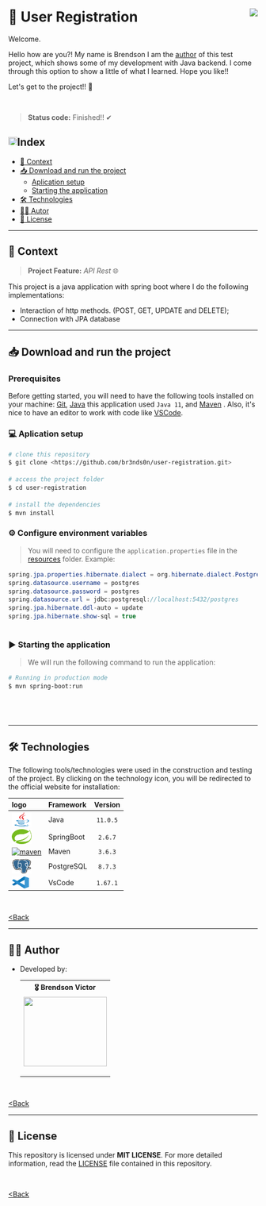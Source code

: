 # 👤 User Registration <a href="https://github.com/br3nds0n/user-registration/releases" target="_blank"><img align="right" src="https://img.shields.io/badge/release-v0.1.0-green"></a>

Welcome.

Hello how are you?! My name is Brendson I am the [author](#-Author) of this test project, which shows some of my development with Java backend. I come through this option to show a little of what I learned. Hope you like!!

Let's get to the project!! 🚀

<br>

> <b>Status code:</b>  Finished!! ✔

 ## <img height="18" width="18" src="https://user-images.githubusercontent.com/82064724/151113975-e8ff6813-b253-4670-b626-80e842363ab2.png">Index
<!--ts-->
   * [🧠 Context](#-Context)
   * [📥 Download and run the project](#-Baixar-e-executar-o-projeto)
     * [Aplication setup](#-Aplication-setup)
     * [Starting the application](#-Starting-the-application)
   * [🛠 Technologies](#-Technologies)
   * [✍🏼 Autor](#-Autor)
   * [📝 License](#-license)
<!--te-->

 ---

 ## 🧠 Context
> **Project Feature:**  *API Rest* 🌐 

This project is a java application with spring boot where I do the following implementations:

 * Interaction of http methods. (POST, GET, UPDATE and DELETE);
 * Connection with JPA database

---

## 📥 Download and run the project

###  Prerequisites

Before getting started, you will need to have the following tools installed on your machine:
[Git](https://git-scm.com), [Java](https://www.java.com/pt-BR/) this application used `Java 11`, and [Maven](https://maven.apache.org/install.html) . Also, it's nice to have an editor to work with code like [VSCode](https://code.visualstudio.com/).


### 💻 Aplication setup

```bash
# clone this repository
$ git clone <https://github.com/br3nds0n/user-registration.git>

# access the project folder
$ cd user-registration

# install the dependencies
$ mvn install
```
### ⚙ Configure environment variables
> You will need to configure the `application.properties` file in the [resources](https://github.com/br3nds0n/user-registration/blob/main/src/main/resources/application.properties) folder. Example:

```java
spring.jpa.properties.hibernate.dialect = org.hibernate.dialect.PostgreSQLDialect
spring.datasource.username = postgres
spring.datasource.password = postgres
spring.datasource.url = jdbc:postgresql://localhost:5432/postgres
spring.jpa.hibernate.ddl-auto = update
spring.jpa.hibernate.show-sql = true

```

#

### ▶ Starting the application
> We will run the following command to run the application:
```bash
# Running in production mode
$ mvn spring-boot:run

```
<br>

#

---
## 🛠 Technologies

The following tools/technologies were used in the construction and testing of the project. By clicking on the technology icon, you will be redirected to the official website for installation: <br>

| logo               | Framework                  | Version      |
| :----------------- | :------------------------- | :----------: |
| <a href="https://www.java.com/pt-BR/" target="_blank"><img align="center" alt="java" height="30" width="40" src="https://github.com/devicons/devicon/blob/master/icons/java/java-original.svg"></a> | Java           |  `11.0.5`      |
| <a href="https://start.spring.io/" target="_blank"><img align="center" alt="springboot" height="30" width="40" src="https://github.com/devicons/devicon/blob/master/icons/spring/spring-original.svg"></a> | SpringBoot  |  `2.6.7`       |
| <a href="https://pt-br.reactjs.org/" target="_blank"><img align="center" alt="maven" height="30" width="40" src="https://user-images.githubusercontent.com/82064724/168427904-8ca2ff98-2496-45bc-9747-9875009566b5.png"> | Maven |  `3.6.3`       |
| <a href="https://www.postgresql.org/download/" target="_blank"><img align="center" alt="PostgreSQL" height="30" width="40" src="https://github.com/devicons/devicon/blob/master/icons/postgresql/postgresql-original.svg"></a>            | PostgreSQL                      |  `8.7.3`       |
| <a href="https://code.visualstudio.com/download" target="_blank"><img align="center" alt="VsCode" height="25" width="35" src="https://github.com/devicons/devicon/blob/master/icons/vscode/vscode-original.svg"></a> | VsCode | `1.67.1` |

 <br>

[<Back](#Index)
 
---
                 
## ✍🏼 Author


<div align=left>

- <table>
 <p>  Developed by:</p>
  <tr align=center>
    <th><strong> 🎖 Brendson Victor  </strong></th>
  </tr>
   <td>
      <a href="https://github.com/br3nds0n">
        <img width="168" height="140" src="https://user-images.githubusercontent.com/82064724/169040996-89502743-78ba-4bf7-a145-ea7818e0157f.jpeg" > <p align="left">
</p></a>
    </td>
  </tr>
</table>
</div>

<div align=left>

<br>


[<Back](#Index)
 
---
 
## 📝 License

This repository is licensed under **MIT LICENSE**. For more detailed information, read the [LICENSE](./LICENSE) file contained in this repository.

 <br> 
	
 [<Back](-User-Registration)
